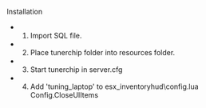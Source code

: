 
Installation
- 1. Import SQL file.
- 2. Place tunerchip folder into resources folder.
- 3. Start tunerchip in server.cfg
- 4. Add 'tuning_laptop' to esx_inventoryhud\config.lua Config.CloseUIItems